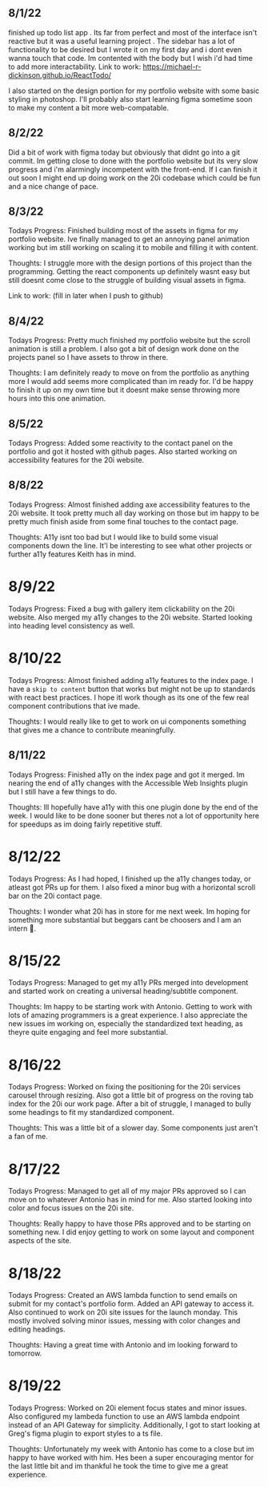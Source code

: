 ## 8/1/22

finished up todo list app .
Its far from perfect and most of the interface isn't reactive but it was a useful learning project .
The sidebar has a lot of functionality to be desired but I wrote it on my first day and i dont even wanna touch that code.
Im contented with the body but I wish i'd had time to add more interactability.
Link to work: <https://michael-r-dickinson.github.io/ReactTodo/>

I also started on the design portion for my portfolio website with some basic styling in photoshop.
I'll probably also start learning figma sometime soon to make my content a bit more web-compatable.

## 8/2/22

Did a bit of work with figma today but obviously that didnt go into a git commit.
Im getting close to done with the portfolio website but its very slow progress and i'm alarmingly incompetent with the front-end.
If I can finish it out soon I might end up doing work on the 20i codebase which could be fun and a nice change of pace.

## 8/3/22

Todays Progress: Finished building most of the assets in figma for my portfolio website. Ive finally managed to get an annoying panel animation working but im still working on scaling it to mobile and filling it with content.

Thoughts: I struggle more with the design portions of this project than the programming. Getting the react components up definitely wasnt easy but still doesnt come close to the struggle of building visual assets in figma.

Link to work: (fill in later when I push to github)

## 8/4/22

Todays Progress: Pretty much finished my portfolio website but the scroll animation is still a problem. I also got a bit of design work done on the projects panel so I have assets to throw in there.

Thoughts: I am definitely ready to move on from the portfolio as anything more I would add seems more complicated than im ready for. I'd be happy to finish it up on my own time but it doesnt make sense throwing more hours into this one animation.

## 8/5/22

Todays Progress: Added some reactivity to the contact panel on the portfolio and got it hosted with github pages.
Also started working on accessibility features for the 20i website.

## 8/8/22

Todays Progress: Almost finished adding axe accessibility features to the 20i website. It took pretty much all day working on those but im happy to be pretty much finish aside from some final touches to the contact page.

Thoughts: A11y isnt too bad but I would like to build some visual components down the line. It'l be interesting to see what other projects or further a11y features Keith has in mind.

# 8/9/22

Todays Progress: Fixed a bug with gallery item clickability on the 20i website. Also merged my a11y changes to the 20i website. Started looking into heading level consistency as well.

# 8/10/22

Todays Progress: Almost finished adding a11y features to the index page. I have a `skip to content` button that works but might not be up to standards with react best practices. I hope itl work though as its one of the few real component contributions that ive made.

Thoughts: I would really like to get to work on ui components something that gives me a chance to contribute meaningfully.

## 8/11/22

Todays Progress: Finished a11y on the index page and got it merged. Im nearing the end of a11y changes with the Accessible Web Insights plugin but I still have a few things to do.

Thoughts: Ill hopefully have a11y with this one plugin done by the end of the week. I would like to be done sooner but theres not a lot of opportunity here for speedups as im doing fairly repetitive stuff.

# 8/12/22

Todays Progress: As I had hoped, I finished up the a11y changes today, or atleast got PRs up for them. I also fixed a minor bug with a horizontal scroll bar on the 20i contact page.

Thoughts: I wonder what 20i has in store for me next week. Im hoping for something more substantial but beggars cant be choosers and I am an intern 🤷.

# 8/15/22

Todays Progress: Managed to get my a11y PRs merged into development and started work on creating a universal heading/subtitle component.

Thoughts: Im happy to be starting work with Antonio. Getting to work with lots of amazing programmers is a great experience. I also appreciate the new issues im working on, especially the standardized text heading, as theyre quite engaging and feel more substantial.

# 8/16/22

Todays Progress: Worked on fixing the positioning for the 20i services carousel through resizing. Also got a little bit of progress on the roving tab index for the 20i our work page. After a bit of struggle, I managed to bully some headings to fit my standardized component.

Thoughts: This was a little bit of a slower day. Some components just aren't a fan of me.

# 8/17/22

Todays Progress: Managed to get all of my major PRs approved so I can move on to whatever Antonio has in mind for me. Also started looking into color and focus issues on the 20i site.

Thoughts: Really happy to have those PRs approved and to be starting on something new. I did enjoy getting to work on some layout and component aspects of the site.

# 8/18/22

Todays Progress: Created an AWS lambda function to send emails on submit for my contact's portfolio form. Added an API gateway to access it. Also continued to work on 20i site issues for the launch monday. This mostly involved solving minor issues, messing with color changes and editing headings.

Thoughts: Having a great time with Antonio and im looking forward to tomorrow.

# 8/19/22

Todays Progress: Worked on 20i element focus states and minor issues. Also configured my lambeda function to use an AWS lambda endpoint instead of an API Gateway for simplicity. Additionally, I got to start looking at Greg's figma plugin to export styles to a ts file.

Thoughts: Unfortunately my week with Antonio has come to a close but im happy to have worked with him. Hes been a super encouraging mentor for the last little bit and im thankful he took the time to give me a great experience.
